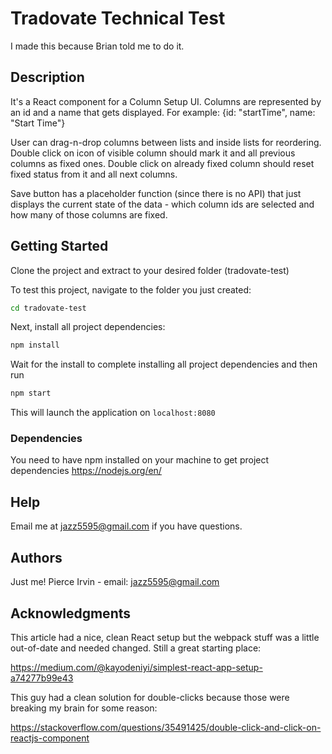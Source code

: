 # Tradovate Technical Test

I made this because Brian told me to do it. 

## Description

It's a React component for a Column Setup UI. Columns are represented by an id and a name that gets displayed. For example: {id: "startTime", name: "Start Time"}

User can drag-n-drop columns between lists and inside lists for reordering. Double click on icon of visible column should mark it and all previous columns as fixed ones. Double click on already fixed column should reset fixed status from it and all next columns.

Save button has a placeholder function (since there is no API) that just displays the current state of the data - which column ids are selected and how many of those columns are fixed.

## Getting Started

Clone the project and extract to your desired folder (tradovate-test)

To test this project, navigate to the folder you just created:

```bash
cd tradovate-test
```
Next, install all project dependencies:

```bash
npm install
```

Wait for the install to complete installing all project dependencies and then run

```bash
npm start
```

This will launch the application on ```localhost:8080```

### Dependencies

You need to have npm installed on your machine to get project dependencies https://nodejs.org/en/

## Help

Email me at jazz5595@gmail.com if you have questions.

## Authors

Just me! Pierce Irvin - email: jazz5595@gmail.com

## Acknowledgments

This article had a nice, clean React setup but the webpack stuff was a little out-of-date and needed changed. Still a great starting place:

https://medium.com/@kayodeniyi/simplest-react-app-setup-a74277b99e43

This guy had a clean solution for double-clicks because those were breaking my brain for some reason:

https://stackoverflow.com/questions/35491425/double-click-and-click-on-reactjs-component
